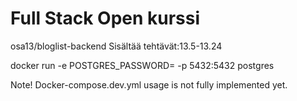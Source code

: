 # Full Stack Open kurssi

osa13/bloglist-backend
Sisältää tehtävät:13.5-13.24

docker run -e POSTGRES_PASSWORD=<password> -p 5432:5432 postgres

Note!
Docker-compose.dev.yml usage is not fully implemented yet.


